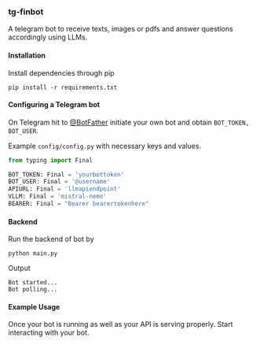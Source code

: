 ### tg-finbot

A telegram bot to receive texts, images or pdfs and answer questions accordingly using LLMs.

#### Installation
Install dependencies through pip
```
pip install -r requirements.txt
```

#### Configuring a Telegram bot
On Telegram hit to [@BotFather](https://t.me/BotFather) initiate your own bot and obtain ```BOT_TOKEN, BOT_USER```.

Example ```config/config.py``` with necessary keys and values.
```python
from typing import Final

BOT_TOKEN: Final = 'yourbottoken'
BOT_USER: Final = '@username'
APIURL: Final = 'llmapiendpoint'
VLLM: Final = 'mistral-nemo'
BEARER: Final = "Bearer bearertokenhere"
```

#### Backend
Run the backend of bot by
```
python main.py
```
Output
```
Bot started...
Bot polling...
```

#### Example Usage
Once your bot is running as well as your API is serving properly. Start interacting with your bot. 
